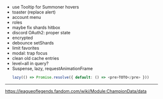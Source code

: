 - use Tooltip for Summoner hovers
- toaster (replace alert)
- account menu
- roles
- maybe fix shards hitbox
- discord OAuth2: proper state
- encrypted
- debounce setShards
- limit favorites
- modal: trap focus
- clean old cache entries
- level=all in query?
- Suspense, lazy, requestAnimationFrame
  ```ts
  lazy(() => Promise.resolve({ default: () => <pre>TOTO</pre> }))
  ```

---

https://leagueoflegends.fandom.com/wiki/Module:ChampionData/data
